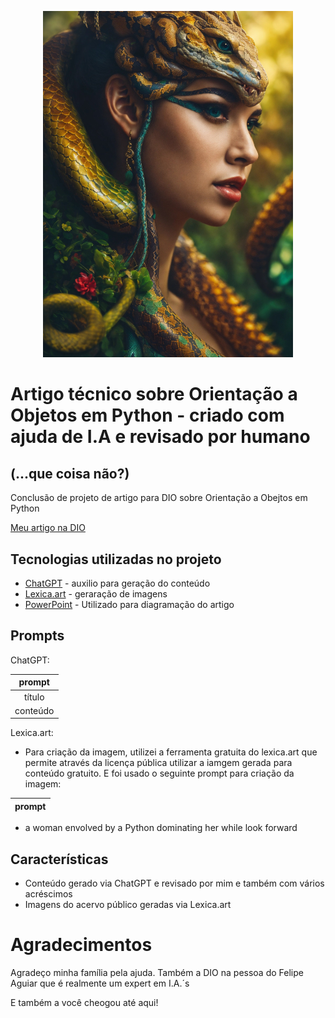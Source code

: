 <p align="center">
  <img 
    src="assets/fantastical-creature.jpg"
    width="400"  
  />
</p>

# Artigo técnico sobre Orientação a Objetos em Python - criado com ajuda de I.A e revisado por humano
## (...que coisa não?)


Conclusão de projeto de artigo para DIO sobre Orientação a Obejtos em Python

<a href="https://web.dio.me/articles/desmistificando-a-orientacao-a-objetos-em-python-um-guia-pratico-para-iniciantes-e-alem?back=%2Farticles&page=1&order=oldest" title="Abrir o PDF aqui"> Meu artigo na DIO</a>

##  Tecnologias utilizadas no projeto

- [ChatGPT](https://chat.openai.com/) - auxilio para geração do conteúdo
- [Lexica.art](https://lexica.art/) - geraração de imagens
- [PowerPoint](https://www.microsoft.com/en/microsoft-365/powerpoint) - Utilizado para diagramação do artigo

## Prompts

ChatGPT:

prompt                                                                                                                                                                                                                                                                         |
| :------: | 
|  título  | Crie 10 headlines para nomes de artigos sobre o assunto Python - Orientação a Objetos                                                                                                                                                                                                   |
| conteúdo | Comporte-se com um Engenheiro de Software Sênior Python com mais de 10 anos de experiência em escrita de artigos tech de back-end e escreva o Artigo |


Lexica.art:

- Para criação da imagem, utilizei a ferramenta gratuita do lexica.art que permite através da licença pública utilizar a iamgem gerada para conteúdo gratuito. E foi usado o seguinte prompt para criação da imagem:

prompt                                                                                                                                                                                                                                                                         |
| :------: |

- a woman envolved by a Python dominating her while look forward


##  Características

- Conteúdo gerado via ChatGPT e revisado por mim e também com vários acréscimos
- Imagens do acervo público geradas via Lexica.art

# Agradecimentos

Agradeço minha família pela ajuda. Também a DIO na pessoa do Felipe Aguiar que é realmente um expert em I.A.´s

E também a você cheogou até aqui!
